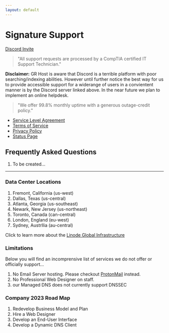 ```yaml
---
layout: default
---
```

# Signature Support

[Discord Invite](https://discord.gg/INVALID)

> "All support requests are processed by a CompTIA certified IT Support Technician."

**Disclaimer:** GR Host is aware that Discord is a terrible platform with poor searching/indexing abilities. However until further notice the best way for us to provide accessible support for a widerange of users in a convientent manner is by the Discord server linked above. In the near future we plan to implement an online helpdesk.  

> "We offer 99.8% monthly uptime with a generous outage-credit policy."

- [Service Level Agreement](/pages/legal/service-level-agreement/)
- [Terms of Service](/pages/legal/terms-of-service/)
- [Privacy Policy](/pages/legal/privacy-policy/)
- [Status Page](grhosted.statuspage.io/)

## Frequently Asked Questions

1. To be created...

***

### Data Center Locations

1. Fremont, California (us-west)
2. Dallas, Texas (us-central)
3. Atlanta, Georgia (us-southeast)
4. Newark, New Jersey (us-northeast)
5. Toronto, Canada (can-central)
6. London, England (eu-west)
7. Sydney, Austrllia (au-central)

Click to learn more about the [Linode Global Infrastructure](https://www.linode.com/global-infrastructure/)

### Limitations

Below you will find an incomprensive list of services we do not offer or officially support...

1. No Email Server hosting. Please checkout [ProtonMail](https://account.proton.me/refer-a-friend?referrer=9E1AC5Q1T3Z0) instead.
2. No Professional Web Designer on staff.
3. our Managed DNS does not currently support DNSSEC

### Company 2023 Road Map

1. Redevelop Business Model and Plan
2. Hire a Web Designer
3. Develop an End-User Interface
4. Develop a Dynamic DNS Client
